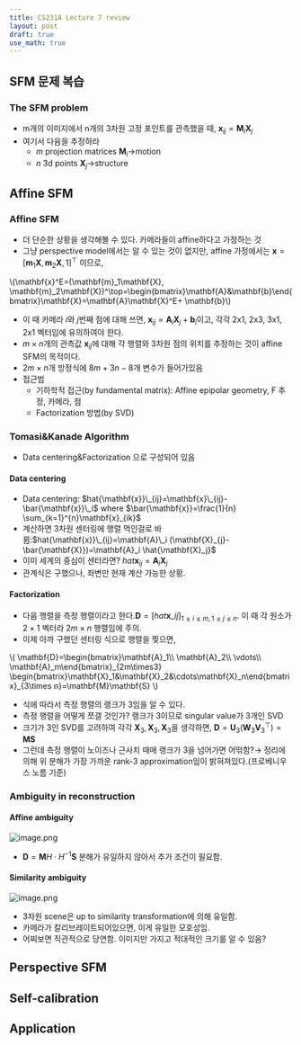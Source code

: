 ```yaml
---
title: CS231A Lecture 7 review
layout: post
draft: true
use_math: true
---
```


## SFM 문제 복습

### The SFM problem

- m개의 이미지에서 n개의 3차원 고정 포인트를 관측했을 때, $\mathbf{x}_{ij}=\mathbf{M}_i \mathbf{X}_j$
- 여기서 다음을 추정하라
    - $m$ projection matrices $\mathbf{M}_i$→motion
    - $n$ 3d points $\mathbf{X}_j$→structure

## Affine SFM

### Affine SFM

- 더 단순한 상황을 생각해볼 수 있다. 카메라들이 affine하다고 가정하는 것
- 그냥 perspective model에서는 알 수 있는 것이 없지만, affine 가정에서는 $\mathbf{x}=[\mathbf{m}_1\mathbf{X}, \mathbf{m}_2\mathbf{X}, 1]^\top$ 이므로,

\\(\mathbf{x}^E=(\mathbf{m}_1\mathbf{X}, \mathbf{m}_2\mathbf{X})^\top=\begin{bmatrix}\mathbf{A}&\mathbf{b}\end{bmatrix}\mathbf{X}=\mathbf{A}\mathbf{X}^E+ \mathbf{b}\\)

- 이 때 카메라 $i$와 $j$번째 점에 대해 쓰면, $\mathbf{x}_{ij}=\mathbf{A}_i\mathbf{X}_j+\mathbf{b}_i$이고, 각각 2x1, 2x3, 3x1, 2x1 벡터임에 유의하여야 한다.
- $m\times n$개의 관측값 $\mathbf{x}_{ij}$에 대해 각 행렬와 3차원 점의 위치를 추정하는 것이 affine SFM의 목적이다.
- $2m\times n$개 방정식에 $8m+3n-8$개 변수가 들어가있음
- 접근법
    - 기하학적 접근(by fundamental matrix): Affine epipolar geometry, F 추정, 카메라, 점
    - Factorization 방법(by SVD)

### Tomasi&Kanade Algorithm

- Data centering&Factorization 으로 구성되어 있음

#### Data centering

- Data centering: $hat{\mathbf{x}}\_{ij}=\mathbf{x}\_{ij}-\bar{\mathbf{x}}\_i$ where $\bar{\mathbf{x}}=\frac{1}{n} \sum_{k=1}^{n}\mathbf{x}_{ik}$
- 계산하면 3차원 센터링에 행렬 먹인걸로 바뀜:$hat{\mathbf{x}}\_{ij}=\mathbf{A}\_i (\mathbf{X}_{j}-\bar{\mathbf{X}})=\mathbf{A}_i \hat{\mathbf{X}_j}$
- 이미 세계의 중심이 센터라면? $hat{\mathbf{x}}_{ij}=\mathbf{A}_i \mathbf{X}_j$
- 관계식은 구했으나, 좌변만 현재 계산 가능한 상황.

#### Factorization

- 다음 행렬을 측정 행렬이라고 한다.$\mathbf{D}=\left[hat{\mathbf{x}}\_{ij}\right]_{1\leq i\leq m, 1\leq j\leq n}$. 이 때 각 원소가 $2\times1$ 벡터라 $2m\times n$ 행렬임에 주의.
- 이제 아까 구했던 센터링 식으로 행렬을 찢으면,

\\(
\mathbf{D}=\begin{bmatrix}\mathbf{A}_1\\\ \mathbf{A}_2\\\ \vdots\\\ \mathbf{A}_m\end{bmatrix}\_{2m\times3}
\begin{bmatrix}\mathbf{X}_1&\mathbf{X}_2&\cdots\mathbf{X}_n\end{bmatrix}\_{3\times n}=\mathbf{M}\mathbf{S}
\\)

- 식에 따라서 측정 행렬의 랭크가 3임을 알 수 있다.
- 측정 행렬을 어떻게 쪼갤 것인가? 랭크가 3이므로 singular value가 3개인 SVD
- 크기가 3인 SVD를 고려하여 각각 $\mathbf{X}_3, \mathbf{X}_3, \mathbf{X}_3$을 생각하면, $\mathbf{D}=\mathbf{U}_3(\mathbf{W}_3\mathbf{V}_3^\top)=\mathbf{M}\mathbf{S}$
- 그런데 측정 행렬이 노이즈나 근사치 때매 랭크가 3을 넘어가면 어떢함?→ 정리에 의해 위 분해가 가장 가까운 rank-3 approximation임이 밝혀져있다.(프로베니우스 노름 기준)

### Ambiguity in reconstruction

#### Affine ambiguity

![image.png](https://prod-files-secure.s3.us-west-2.amazonaws.com/ac84168d-557f-4919-b37f-2632c6456077/f0bd0873-710b-45e7-baba-b95be70097bd/image.png)

- $\mathbf{D}=\mathbf{M}H\cdot H^{-1}\mathbf{S}$ 분해가 유일하지 않아서 추가 조건이 필요함.

#### Similarity ambiguity

![image.png](https://prod-files-secure.s3.us-west-2.amazonaws.com/ac84168d-557f-4919-b37f-2632c6456077/38e1fc43-4a67-47ac-a1ab-e68127d198e5/image.png)

- 3차원 scene은 up to similarity transformation에 의해 유일함.
- 카메라가 칼리브레이트되어있으면, 이게 유일한 모호성임.
- 어찌보면 직관적으로 당연함. 이미지만 가지고 적대적인 크기를 알 수 있음?

## Perspective SFM

## Self-calibration

## Application
